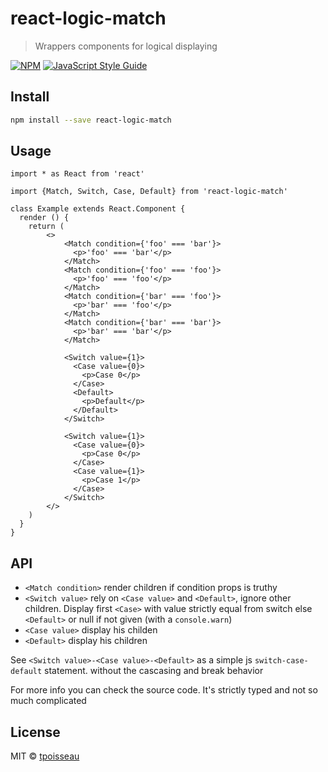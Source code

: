 # react-logic-match

> Wrappers components for logical displaying

[![NPM](https://img.shields.io/npm/v/react-logic-match.svg)](https://www.npmjs.com/package/react-logic-match) [![JavaScript Style Guide](https://img.shields.io/badge/code_style-standard-brightgreen.svg)](https://standardjs.com)

## Install

```bash
npm install --save react-logic-match
```

## Usage

```tsx
import * as React from 'react'

import {Match, Switch, Case, Default} from 'react-logic-match'

class Example extends React.Component {
  render () {
    return (
        <>
            <Match condition={'foo' === 'bar'}>
              <p>'foo' === 'bar'</p>
            </Match>
            <Match condition={'foo' === 'foo'}>
              <p>'foo' === 'foo'</p>
            </Match>
            <Match condition={'bar' === 'foo'}>
              <p>'bar' === 'foo'</p>
            </Match>
            <Match condition={'bar' === 'bar'}>
              <p>'bar' === 'bar'</p>
            </Match>

            <Switch value={1}>
              <Case value={0}>
                <p>Case 0</p>
              </Case>
              <Default>
                <p>Default</p>
              </Default>
            </Switch>

            <Switch value={1}>
              <Case value={0}>
                <p>Case 0</p>
              </Case>
              <Case value={1}>
                <p>Case 1</p>
              </Case>
            </Switch>
        </>
    )
  }
}
```

## API
- `<Match condition>` render children if condition props is truthy
- `<Switch value>` rely on `<Case value>` and `<Default>`, ignore other children. Display first `<Case>` with value strictly equal from switch else `<Default>` or null if not given (with a `console.warn`)
- `<Case value>` display his childen
- `<Default>` display his children

See `<Switch value>-<Case value>-<Default>` as a simple js `switch-case-default` statement. without the cascasing and break behavior

For more info you can check the source code. It's strictly typed and not so much complicated

## License

MIT © [tpoisseau](https://github.com/tpoisseau)
